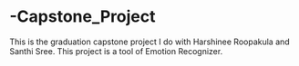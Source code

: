 # -Capstone_Project
This is the graduation capstone project I do with Harshinee Roopakula and Santhi Sree. This project is a tool of Emotion Recognizer.
